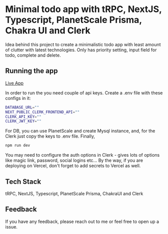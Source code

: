 # Minimal todo app with tRPC, NextJS, Typescript, PlanetScale Prisma, Chakra UI and Clerk

Idea behind this project to create a minimalistic todo app with least amount of clutter with latest technologies.
Only has priority setting, input field for todo, complete and delete.

## Running the app
[Live App](https://min-todo-lemon.vercel.app/)

In order to run the you need couple of api keys. Create a .env file with these configs in it:

```bash
DATABASE_URL=""
NEXT_PUBLIC_CLERK_FRONTEND_API=""
CLERK_API_KEY=""
CLERK_JWT_KEY=""
```
For DB, you can use PlanetScale and create Mysql instance, and, for the Clerk just copy the keys to .env file.
Finally,

```bash
npm run dev
```

You may need to configure the auth options in Clerk - gives lots of options like magic link, password, social logins etc...
By the way, if you are deploying on Vercel, don't forget to add secrets to Vercel as well.

## Tech Stack

tRPC, NextJS, Typescript, PlanetScale Prisma, ChakraUI and Clerk

## Feedback

If you have any feedback, please reach out to me or feel free to open up a issue.

